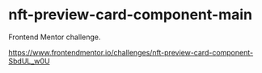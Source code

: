 # nft-preview-card-component-main
Frontend Mentor challenge.

https://www.frontendmentor.io/challenges/nft-preview-card-component-SbdUL_w0U